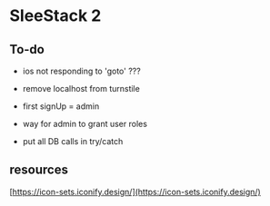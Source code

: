 # SleeStack 2

## To-do

- ios not responding to 'goto' ???
- remove localhost from turnstile
- first signUp = admin
- way for admin to grant user roles 

- put all DB calls in try/catch

## resources

[https://icon-sets.iconify.design/](https://icon-sets.iconify.design/)
